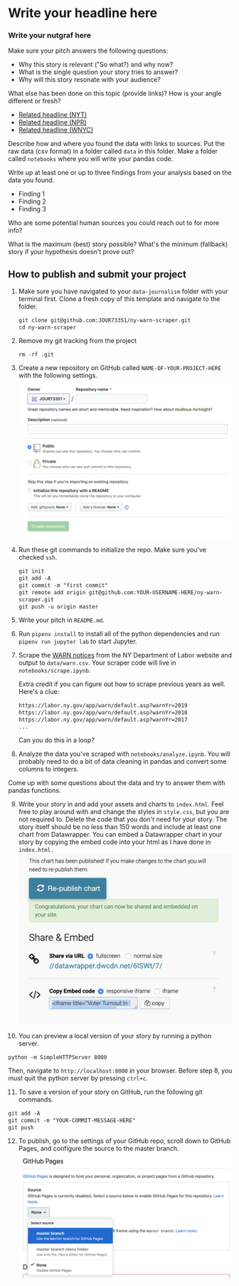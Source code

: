 # Write your headline here

### Write your nutgraf here

Make sure your pitch answers the following questions:

- Why this story is relevant ("So what?) and why now?
- What is the single question your story tries to answer?
- Why will this story resonate with your audience?

What else has been done on this topic (provide links)? How is your angle different or fresh?

- [Related headline (NYT)](https://www.nytimes.com/2020/03/09/upshot/coronavirus-oil-prices-bond-yields-recession.html)
- [Related headline (NPR)](https://www.nytimes.com/2020/03/09/upshot/coronavirus-oil-prices-bond-yields-recession.html)
- [Related headline (WNYC)](https://www.nytimes.com/2020/03/09/upshot/coronavirus-oil-prices-bond-yields-recession.html)

Describe how and where you found the data with links to sources. Put the raw data (csv format) in a folder called `data` in this folder. Make a folder called `notebooks` where you will write your pandas code.

Write up at least one or up to three findings from your analysis based on the data you found.

- Finding 1
- Finding 2
- Finding 3

Who are some potential human sources you could reach out to for more info?

What is the maximum (best) story possible? What's the minimum (fallback) story if your hypothesis doesn't prove out?

## How to publish and submit your project

1. Make sure you have navigated to your `data-journalism` folder with your terminal first. Clone a fresh copy of this template and navigate to the folder.

   ```
   git clone git@github.com:JOUR73351/ny-warn-scraper.git
   cd ny-warn-scraper
   ```

2) Remove my git tracking from the project

   ```
   rm -rf .git
   ```

3) Create a new repository on GitHub called `NAME-OF-YOUR-PROJECT-HERE` with the following settings.
   <br>
   <img src="assets/newrepo.png" width="500">

4) Run these git commands to initialize the repo. Make sure you've checked `ssh`.

   ```
   git init
   git add -A
   git commit -m "first commit"
   git remote add origin git@github.com:YOUR-USERNAME-HERE/ny-warn-scraper.git
   git push -u origin master
   ```

5) Write your pitch in `README.md`.

6) Run `pipenv install` to install all of the python dependencies and run `pipenv run jupyter lab` to start Jupyter.

7) Scrape the [WARN notices](https://labor.ny.gov/app/warn) from the NY Department of Labor website and output to `data/warn.csv`. Your scraper code will live in `notebooks/scrape.ipynb`.

   Extra credit if you can figure out how to scrape previous years as well. Here's a clue:

   ```
   https://labor.ny.gov/app/warn/default.asp?warnYr=2019
   https://labor.ny.gov/app/warn/default.asp?warnYr=2018
   https://labor.ny.gov/app/warn/default.asp?warnYr=2017
   ...
   ```

   Can you do this in a loop?

8. Analyze the data you've scraped with `notebooks/analyze.ipynb`. You will probably need to do a bit of data cleaning in pandas and convert some columns to integers.

Come up with some questions about the data and try to answer them with pandas functions.

9. Write your story in and add your assets and charts to `index.html`. Feel free to play around with and change the styles in `style.css`, but you are not required to. Delete the code that you don't need for your story. The story itself should be no less than 150 words and include at least one chart from Datawrapper. You can embed a Datawrapper chart in your story by copying the embed code into your html as I have done in `index.html.`
   <br>
   <img src="assets/datawrapper.png" width="500">

10. You can preview a local version of your story by running a python server.

```
python -m SimpleHTTPServer 8000
```

Then, navigate to `http://localhost:8000` in your browser. Before step 8, you must quit the python server by pressing `ctrl+c`.

11. To save a version of your story on GitHub, run the following git commands.

```
git add -A
git commit -m "YOUR-COMMIT-MESSAGE-HERE"
git push
```

12. To publish, go to the settings of your GitHub repo, scroll down to GitHub Pages, and configure the source to the master branch.
    ![GitHub Pages](assets/ghpages.png)

